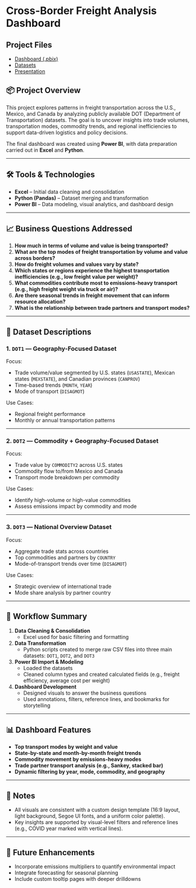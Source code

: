 # Cross-Border Freight Analysis Dashboard

## Project Files
- [Dashboard (.pbix)](https://drive.google.com/drive/folders/1qjOiJw4o9lkRaSCbwxcGu4peaTrW1_WB?usp=sharing)
- [Datasets](https://drive.google.com/drive/folders/14re3G-zED98MUEl2u0LFU6BGOHBpU-rp?usp=sharing)
- [Presentation](https://drive.google.com/drive/folders/1szXBq0HxnaUsES-k9LIpFBO2VlpRXotK?usp=drive_link)

## 📦 Project Overview

This project explores patterns in freight transportation across the U.S., Mexico, and Canada by analyzing publicly available DOT (Department of Transportation) datasets. The goal is to uncover insights into trade volumes, transportation modes, commodity trends, and regional inefficiencies to support data-driven logistics and policy decisions.

The final dashboard was created using **Power BI**, with data preparation carried out in **Excel** and **Python**.

---

## 🛠️ Tools & Technologies

- **Excel** – Initial data cleaning and consolidation  
- **Python (Pandas)** – Dataset merging and transformation  
- **Power BI** – Data modeling, visual analytics, and dashboard design

---

## 📈 Business Questions Addressed

1. **How much in terms of volume and value is being transported?**
2. **What are the top modes of freight transportation by volume and value across borders?**
3. **How do freight volumes and values vary by state?**
4. **Which states or regions experience the highest transportation inefficiencies (e.g., low freight value per weight)?**
5. **What commodities contribute most to emissions-heavy transport (e.g., high freight weight via truck or air)?**
6. **Are there seasonal trends in freight movement that can inform resource allocation?**
7. **What is the relationship between trade partners and transport modes?**

---

## 📂 Dataset Descriptions

### 1. `DOT1` — **Geography-Focused Dataset**
Focus:
- Trade volume/value segmented by U.S. states (`USASTATE`), Mexican states (`MEXSTATE`), and Canadian provinces (`CANPROV`)
- Time-based trends (`MONTH`, `YEAR`)
- Mode of transport (`DISAGMOT`)

Use Cases:
- Regional freight performance
- Monthly or annual transportation patterns

---

### 2. `DOT2` — **Commodity + Geography-Focused Dataset**
Focus:
- Trade value by `COMMODITY2` across U.S. states
- Commodity flow to/from Mexico and Canada
- Transport mode breakdown per commodity

Use Cases:
- Identify high-volume or high-value commodities
- Assess emissions impact by commodity and mode

---

### 3. `DOT3` — **National Overview Dataset**
Focus:
- Aggregate trade stats across countries
- Top commodities and partners by `COUNTRY`
- Mode-of-transport trends over time (`DISAGMOT`)

Use Cases:
- Strategic overview of international trade
- Mode share analysis by partner country

---

## 🔄 Workflow Summary

1. **Data Cleaning & Consolidation**  
   - Excel used for basic filtering and formatting
2. **Data Transformation**  
   - Python scripts created to merge raw CSV files into three main datasets: `DOT1`, `DOT2`, and `DOT3`
3. **Power BI Import & Modeling**  
   - Loaded the datasets
   - Cleaned column types and created calculated fields (e.g., freight efficiency, average cost per weight)
4. **Dashboard Development**  
   - Designed visuals to answer the business questions
   - Used annotations, filters, reference lines, and bookmarks for storytelling

---

## 📊 Dashboard Features

- **Top transport modes by weight and value**
- **State-by-state and month-by-month freight trends**
- **Commodity movement by emissions-heavy modes**
- **Trade partner transport analysis (e.g., Sankey, stacked bar)**
- **Dynamic filtering by year, mode, commodity, and geography**

---

## 📌 Notes

- All visuals are consistent with a custom design template (16:9 layout, light background, Segoe UI fonts, and a uniform color palette).
- Key insights are supported by visual-level filters and reference lines (e.g., COVID year marked with vertical lines).

---

## 🚀 Future Enhancements

- Incorporate emissions multipliers to quantify environmental impact
- Integrate forecasting for seasonal planning
- Include custom tooltip pages with deeper drilldowns

